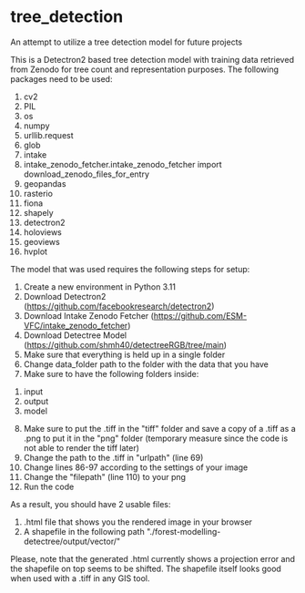 # tree_detection
An attempt to utilize a tree detection model for future projects

This is a Detectron2 based tree detection model with training data retrieved from Zenodo for tree count and representation purposes. 
The following packages need to be used:
1) cv2
2) PIL
3) os
4) numpy
5) urllib.request
6) glob
7) intake
8) intake_zenodo_fetcher.intake_zenodo_fetcher import download_zenodo_files_for_entry
9) geopandas
10) rasterio
11) fiona
12) shapely
13) detectron2
14) holoviews
15) geoviews
16) hvplot

The model that was used requires the following steps for setup:
1. Create a new environment in Python 3.11
2. Download Detectron2 (https://github.com/facebookresearch/detectron2)
3. Download Intake Zenodo Fetcher (https://github.com/ESM-VFC/intake_zenodo_fetcher)
4. Download Detectree Model (https://github.com/shmh40/detectreeRGB/tree/main)
5. Make sure that everything is held up in a single folder
6. Change data_folder path to the folder with the data that you have
7. Make sure to have the following folders inside:
  1) input
  2) output
  3) model
8. Make sure to put the .tiff in the "tiff" folder and save a copy of a .tiff as a .png to put it in the "png" folder (temporary measure since the code is not able to render the tiff later)
9. Change the path to the .tiff in "urlpath" (line 69)
10. Change lines 86-97 according to the settings of your image
11. Change the "filepath" (line 110) to your png
12. Run the code

As a result, you should have 2 usable files:
1) .html file that shows you the rendered image in your browser
2) A shapefile in the following path "./forest-modelling-detectree/output/vector/"


Please, note that the generated .html currently shows a projection error and the shapefile on top seems to be shifted. The shapefile itself looks good when used with a .tiff in any GIS tool.
